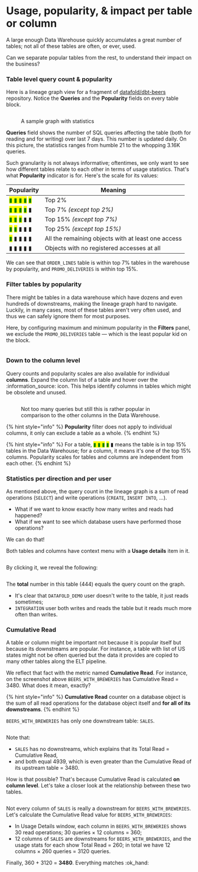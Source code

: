 # Usage, popularity, & impact per table or column

A large enough Data Warehouse quickly accumulates a great number of tables; not all of these tables are often, or ever, used.

Can we separate popular tables from the rest, to understand their impact on the business?

### Table level query count & popularity

Here is a lineage graph view for a fragment of [datafold/dbt-beers](https://github.com/datafold/dbt-beers) repository. Notice the **Queries** and the **Popularity** fields on every table block.

<figure><img src="../../.gitbook/assets/image (17).png" alt=""><figcaption><p>A sample graph with statistics</p></figcaption></figure>

**Queries** field shows the number of SQL queries affecting the table (both for reading and for writing) over last 7 days. This number is updated daily. On this picture, the statistics ranges from humble 21 to the whopping 3.16K queries.

Such granularity is not always informative; oftentimes, we only want to see how different tables relate to each other in terms of usage statistics. That's what **Popularity** indicator is for. Here's the scale for its values:

| Popularity                                                                    | Meaning                                            |
| ----------------------------------------------------------------------------- | -------------------------------------------------- |
| <mark style="color:green;">▮ ▮ ▮ ▮</mark> <mark style="color:green;">▮</mark> | Top 2%                                             |
| <mark style="color:green;">▮ ▮ ▮</mark> <mark style="color:green;">▮</mark> ▮ | Top 7% _(except top 2%)_                           |
| <mark style="color:green;">▮ ▮</mark> <mark style="color:green;">▮</mark> ▮ ▮ | Top 15% _(except top 7%)_                          |
| <mark style="color:green;">▮</mark> <mark style="color:green;">▮</mark> ▮ ▮ ▮ | Top 25% _(except top 15%)_                         |
| <mark style="color:green;">▮</mark> ▮ ▮ ▮ ▮                                   | All the remaining objects with at least one access |
| ▮ ▮ ▮ ▮ ▮                                                                     | Objects with no registered accesses at all         |

We can see that `ORDER_LINES` table is within top 7% tables in the warehouse by popularity, and `PROMO_DELIVERIES` is within top 15%.

### Filter tables by popularity

There might be tables in a data warehouse which have dozens and even hundreds of downstreams, making the lineage graph hard to navigate. Luckily, in many cases, most of these tables aren't very often used, and thus we can safely ignore them for most purposes.

Here, by configuring maximum and minimum popularity in the **Filters** panel, we exclude the `PROMO_DELIVERIES` table — which is the least popular kid on the block.

<figure><img src="../../.gitbook/assets/image (13).png" alt=""><figcaption></figcaption></figure>

### Down to the column level

Query counts and popularity scales are also available for individual **columns**. Expand the column list of a table and hover over the :information\_source:️ icon. This helps identify columns in tables which might be obsolete and unused.

<figure><img src="../../.gitbook/assets/image (19).png" alt=""><figcaption><p>Not too many queries but still this is rather popular in comparison to the other columns in the Data Warehouse.</p></figcaption></figure>

{% hint style="info" %}
**Popularity** filter does not apply to individual columns, it only can exclude a table as a whole.
{% endhint %}

{% hint style="info" %}
For a table, <mark style="color:green;">▮ ▮ ▮</mark> <mark style="color:green;">▮</mark> ▮ means the table is in top 15% tables in the Data Warehouse; for a column, it means it's one of the top 15% columns. Popularity scales for tables and columns are independent from each other.
{% endhint %}

### Statistics per direction and per user

As mentioned above, the query count in the lineage graph is a sum of read operations (`SELECT`) and write operations (`CREATE`, `INSERT INTO`, …).

* What if we want to know exactly how many writes and reads had happened?
* What if we want to see which database users have performed those operations?

We can do that!

Both tables and columns have context menu with a **Usage details** item in it.

<figure><img src="../../.gitbook/assets/image (8).png" alt=""><figcaption></figcaption></figure>

By clicking it, we reveal the following:

<figure><img src="../../.gitbook/assets/image (10).png" alt=""><figcaption></figcaption></figure>

The **total** number in this table (444) equals the query count on the graph.

* It's clear that `DATAFOLD_DEMO` user doesn't write to the table, it just reads sometimes;
* `INTEGRATION` user both writes and reads the table but it reads much more often than writes.

### Cumulative Read

A table or column might be important not because it is popular itself but because its downstreams are popular. For instance, a table with list of US states might not be often queried but the data it provides are copied to many other tables along the ELT pipeline.

We reflect that fact with the metric named **Cumulative Read**. For instance, on the screenshot above `BEERS_WITH_BREWERIES` has Cumulative Read = 3480. What does it mean, exactly?

{% hint style="info" %}
**Cumulative Read** counter on a database object is the sum of all read operations for the database object itself and **for all of its downstreams**.
{% endhint %}

`BEERS_WITH_BREWERIES` has only one downstream table: `SALES`.

<figure><img src="../../.gitbook/assets/image (5).png" alt=""><figcaption></figcaption></figure>

Note that:

* `SALES` has no downstreams, which explains that its Total Read = Cumulative Read,
* and both equal 4939, which is even greater than the Cumulative Read of its upstream table = 3480.

How is that possible? That's because Cumulative Read is calculated **on column level**. Let's take a closer look at the relationship between these two tables.

<figure><img src="../../.gitbook/assets/image (1).png" alt=""><figcaption></figcaption></figure>

Not every column of `SALES` is really a downstream for `BEERS_WITH_BREWERIES`. Let's calculate the Cumulative Read value for `BEERS_WITH_BREWERIES`:

* In Usage Details window, each column in `BEERS_WITH_BREWERIES` shows 30 read operations; 30 queries × 12 columns = 360;
* 12 columns of `SALES` are downstreams for `BEERS_WITH_BREWERIES`, and the usage stats for each show Total Read = 260; in total we have 12 columns × 260 queries = 3120 queries.

Finally, 360 + 3120 = **3480**. Everything matches :ok\_hand:
